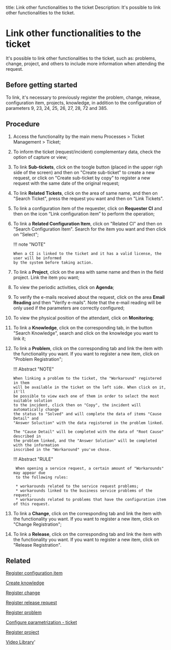 title: Link other functionalities to the ticket
Description: It's possible to link other functionalities to the ticket.
# Link other functionalities to the ticket
It's possible to link other functionalities to the ticket, such as: problems, change, project, and others to include more information when attending the request.

Before getting started
--------------------------

To link, it's necessary to previously register the problem, change, release,
configuration item, projects, knowledge, in addition to the configuration of
parameters 9, 23, 24, 25, 26, 27, 28, 72 and 385.

Procedure
-------------

1.  Access the functionality by the main menu Processes \> Ticket
    Management \> Ticket;

2.  To inform the ticket (request/incident) complementary data, check the option
    of capture or view;

3.  To link **Sub-tickets**, click on the toogle button (placed in the upper righ side
    of the screen) and then on "Create sub-ticket" to create a new request, or click on
    "Create sub-ticket by copy" to register a new request with the same date of the
    original request;

4.  To link **Related Tickets**, click on the area of same name, and then on
    "Search Ticket", press the request you want and then on "Link Tickets".

5.  To link a configuration item of the requester, click on **Requester CI** and
    then on the icon “Link configuration item” to perform the operation;

6.  To link a **Related Configuration Item**, click on "Related CI" and then on
    "Search Configuration Item". Search for the item you want and then click on
    "Select";
    
    !!! note "NOTE"
    
        When a CI is linked to the ticket and it has a valid license, the user will be informed 
        by the system before taking action.

7.  To link a **Project**, click on the area with same name and then in the
    field project. Link the item you want;

8.  To view the periodic activities, click on **Agenda**;

9.  To verify the e-mails received about the request, click on the area **Email
    Reading** and then "Verify e-mails". Note that the e-mail reading will be
    only used if the parameters are correctly configured;

10. To view the physical position of the attendant, click on **Monitoring**;

11. To link a **Knowledge**, click on the corresponding tab, in the button
    "Search Knowledge", search and click on the knowledge you want to link it;

12. To link a **Problem**, click on the corresponding tab and link the item with
    the functionality you want. If you want to register a new item, click on
    "Problem Registration";
    
    !!! Abstract "NOTE"
    
        When linking a problem to the ticket, the "Workaround" registered in them
        will be available in the ticket on the left side. When click on it, it'll
        be possible to view each one of them in order to select the most suitable solution
        to the incident, click then on "Copy", the incident will automatically change
        the status to "Solved" and will complete the data of items "Cause Detail" and
        "Answer Soluction" with the data registered in the problem linked.
        
        The "Cause Detail" will be completed with the data of "Root Cause" described in
        the problem linked, and the "Answer Solution" will be completed with the information
        inscribed in the "Workaround" you've chose.
        
    !!! Abstract "RULE"
    
         When opening a service request, a certain amount of "Workarounds" may appear due
         to the following rules:
         
         * workarounds related to the service request problems;
         * workarounds linked to the business service problems of the request;
         * workarounds related to problems that have the configuration item of this request.
    

13. To link a **Change**, click on the corresponding tab and link the item with
    the functionality you want. If you want to register a new item, click on
    "Change Registration";

14. To link a **Release**, click on the corresponding tab and link the item with
    the functionality you want. If you want to register a new item, click on
    "Release Registration".

Related
-----------

[Register configuration item](/en-us/citsmart-platform-9/processes/configuration/use/register-CI.html)

[Create knowledge](/en-us/citsmart-platform-9/processes/knowledge/use/create-knowledge.html)

[Register change](/en-us/citsmart-platform-9/processes/change/use/register-change.html)

[Register release request](/en-us/citsmart-platform-9/processes/release/use/register-release-request.html)

[Register problem](/en-us/citsmart-platform-9/processes/problem/use/register-problem.html)

[Configure parametrization - ticket](/en-us/citsmart-platform-9/platform-administration/parameters-list/configure-parametrization-ticket.html)

[Register project](/en-us/citsmart-platform-9/additional-features/project-management/project-management/use/register-project.html)

<i class='fa fa-youtube-play  fa-2x' style='color:#97ce17;vertical-align: middle;'> </i> [Video Library](https://www.youtube.com/playlist?list=PLB5qK2uzf2RNrJnhiXj3dbmgsm9-quhfz)'

<!-- !!! tip "About"

    <b>Product/Version:</b> CITSmart | 9.00 &nbsp;&nbsp;
    <b>Updated:</b>01/03/2019 – Larissa Lourenço
